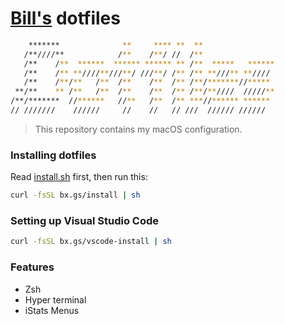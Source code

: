 # [Bill's](https://github.com/bxio) dotfiles
```sh
    *******              **     **** **  **
   /**////**            /**    /**/ //  /**
   /**    /**  ******  ****** ****** ** /**  *****   ******
   /**    /** **////**///**/ ///**/ /** /** **///** **////
   /**    /**/**   /**  /**    /**  /** /**/*******//*****
 **/**    ** /**   /**  /**    /**  /** /**/**////  /////**
/**/*******  //******   //**   /**  /** ***//****** ******
// ///////    //////     //    //   // ///  ////// //////
```

> This repository contains my macOS configuration.

### Installing dotfiles

Read [install.sh](https://raw.githubusercontent.com/bxio/dotfiles/master/install.sh) first, then run this:

```sh
curl -fsSL bx.gs/install | sh
```

### Setting up Visual Studio Code

```sh
curl -fsSL bx.gs/vscode-install | sh
```

### Features

* Zsh
* Hyper terminal
* iStats Menus
